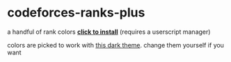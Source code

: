 # codeforces-ranks-plus

a handful of rank colors
[**click to install**](https://github.com/temporary77/codeforces-ranks-plus/raw/main/codeforces-ranks-plus.user.js) (requires a userscript manager)

colors are picked to work with [this dark theme](https://github.com/GaurangTandon/codeforces-darktheme). change them yourself if you want